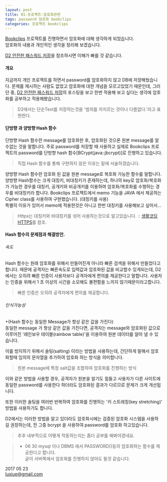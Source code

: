 ```yaml
---
layout: post
title: 01-프로젝트-암호화관련 
tags: password 암호화 bookclips
categories: 프로젝트 bookclips
---    
```



[Bookclips](http://www.bookclips.xyz) 프로젝트를 진행하면서 암호화에 대해 생각하게 되었습니다.      
암호화의 내용과 개인적인 생각을 정리해 보겠습니다. 

[D2 안전한 패스워드 저장](http://d2.naver.com/helloworld/318732)을 참조하시면 이해가 빠를 것 같습니다.     

#### 개요      

지금까지 개인 프로젝트를 하면서 password를 암호화하지 않고 DB에 저장해뒀습니다. 
 문제를 제시하는 사람도 없었고 암호화에 대한 개념을 모르고있었기 때문인데, 그러던 중, [D2 안전한 패스워드 저장](http://d2.naver.com/helloworld/318732)의 포스팅을 보고 한번 적용해 보고 싶다는 생각에 암호화를 공부하고 적용해봤습니다.  

> D2에서는 단순Text를 저장하는것을 '범죄를 저지르는 것이나 다름없다.'라고 표현한다.     

#### 단방향 과 양방향 Hash 함수     

단방향 Hash 함수란 message를 암호화한 후, 암호화된 것으론 원본 message를 알 수없는 것을 말합니다.  주로 password를 저장할 때 사용하고 실제로 Bookclips 프로젝트의 password를 단방향 hash 함수[BCrypt(java::jbcrypt)]로 진행하고 있습니다.    

> 직접 Hash 함수를 통해 구현하지 않은 이유는 밑에 서술하겠습니다.     


양방향 Hash 함수란 암호화 된 값을 원본 message로 복호화 가능한 함수를 말합니다. 양방향 Hash함수는 크게 대칭키, 비대칭키가 존재하는데, 하나의 key로 암호화/복호화가 가능한 경우를 대칭키, 공개키와 비공개키를 이용하여 암호화/복호화를 수행하는 경우를 비대칭키라 합니다. 
Bookclips 프로젝트에서 memo 기능을 JAVA 에서 제공하는 Cipher class를 사용하여 구현했습니다. (대칭키를 사용)    
특별히 이유가 있어서 memo에 적용한것은 아니고 한번 대칭키를 사용해보고 싶어서...     
     
> Https는  대칭키와 비대칭키를 섞어 사용하는것으로 알고있습니다.  ::  [생활코딩 HTTPS](https://opentutorials.org/course/228/4894)를 참조.    

#### Hash 함수의 문제점과 해결방안.   

###### 속도    
    
Hash 함수는 원래 암호화를 위해서 만들어진게 아니라 빠른 검색을 위해서 만들었다고합니다.
때문에 공격자는 빠른속도로 입력값과 암호화된 값을 비교할수 있게되는데,  D2에서는 오히려 빠른 인증이 사용자보다 공격자에게 편의를 제공한다고 말합니다.
사용자는 인증을 위해서 1 초 이상의 시간을 소모해도 불편함을 느끼지 않기때문이라고합니다.  

> 빠른 인증은 오히려 공격자에게 편의를 제공합니다.   

###### 인식가능성    

+(Hash 함수는 동일한 Message가 항상 같은 값을 가진다)       
동일한 message 가 항상 같은 값을 가진다면, 공격자는 message와 암호화된 값으로 이루어진 '레인보우 테이블(rainbow table)'을 이용하여 원본 데이터를 알아 낼 수 있습니다. 

이를 방지하기 위해서 솔팅(salting) 이라는 방법을 사용하는데, 간단하게 말해서 암호화할때 임의의 문자열을 추가하여 암호화 하는 방식을 의미합니다.   
> 원본 message에 특정 salt값을 조합하여 암호화를 진행하는 방식     

이와 같은 방법을 사용할 경우, 공격자가 원본을 알기도 힘들고 사용자가 다른 사이트에 동일한 password를 사용한다 하더라도 암호화된 결과가 다르므로 문제가 크게 개선됩니다.  

또한 이러한 솔팅을 여러번 반복하여 암호화를 진행하는 '키 스트레칭(key stretching)' 방법을 사용하기도 합니다.    


D2에서는 이러한 방법을 알고 있더라도 암호화시에는 검증된 암호화 시스템을 사용하길 권장하는데, 전 그중 bcrypt 을 사용하여 password를 암호화 하고있습니다.   

> 추후 내부적으로 어떻게 작동하는지는 좀더 공부를 해봐야겠네요.    

> + 06 30 mysql 이나 DBMS 에서 PASSWORD()등의 암호화하는 함수를 제공한다고 합니다.        
> 굳이 서버쪽에서 암호화를 진행하지 않아도 될것 같습니다.    


2017 05 23    
lusiue@gmail.com
